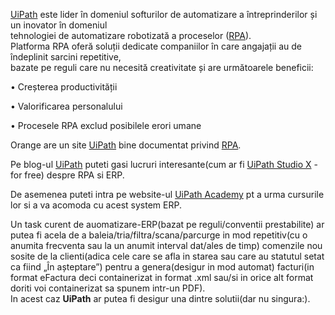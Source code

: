 [UiPath](https://en.wikipedia.org/wiki/UiPath) este lider în domeniul softurilor de automatizare a întreprinderilor și un inovator în domeniul<br/> 
tehnologiei de automatizare robotizată a proceselor ([RPA](https://ro.wikipedia.org/wiki/UiPath)).<br/>
Platforma RPA oferă soluții dedicate companiilor în care angajații au de îndeplinit sarcini repetitive, <br/>
bazate pe reguli care nu necesită creativitate și are următoarele beneficii:

 • Creșterea productivității
 
 • Valorificarea personalului
 
 • Procesele RPA exclud posibilele erori umane

Orange are un site [UiPath](https://forum.uipath.com/t/how-to-simulate-a-rest-service-with-php-in-a-local-environment/393509) bine documentat privind [RPA](https://www.orange.md/ro/business/rpa?fbclid=IwY2xjawGBij1leHRuA2FlbQIxMAABHTOnFa8EhrhcdMcdAO6gWhV1aOTflKYW9OdrgAHNAI3kGbwMqDv0hq7Sjw_aem_Up_Ft5AFWCV2OM0Dd9eSrA).

Pe blog-ul [UiPath](https://www.uipath.com/blog/product-and-updates/introducing-uipath-studiox) puteti gasi lucruri interesante(cum ar fi [UiPath Studio X](https://www.uipath.com/product/studio) - for free) despre RPA si ERP.

De asemenea puteti intra pe website-ul [UiPath Academy](https://academy.uipath.com/courses) pt a urma cursurile lor si a va acomoda cu acest system ERP.

Un task curent de auomatizare-ERP(bazat pe reguli/conventii prestabilite) ar putea fi acela de a baleia/tria/filtra/scana/parcurge in mod repetitiv(cu o anumita frecventa sau la un anumit interval dat/ales de timp) 
comenzile nou sosite de la clienti(adica cele care se afla in starea sau care au statutul setat ca fiind „În așteptare”) pentru a genera(desigur in mod automat)
facturi(in format eFactura deci containerizat in format .xml sau/si in orice alt format doriti voi containerizat sa spunem intr-un PDF).<br/>
In acest caz <b>UiPath</b> ar putea fi desigur una dintre solutii(dar nu singura:).



